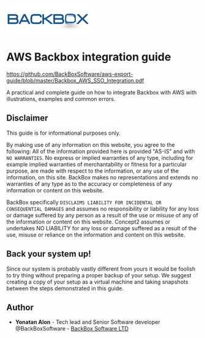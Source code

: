 ![N|Solid](logo.png)

# AWS Backbox integration guide
https://github.com/BackBoxSoftware/aws-export-guide/blob/master/Backbox_AWS_SSO_Integration.pdf

A practical and complete guide on how to integrate Backbox with AWS
with illustrations, examples and common errors.

## Disclaimer
This guide is for informational purposes only. 

By making use of any information on this website, you agree to the following: All of the information provided here is provided "AS-IS" and with `NO WARRANTIES`. No express or implied warranties of any type, including for example implied warranties of merchantability or fitness for a particular purpose, are made with respect to the information, or any use of the information, on this site. BackBox makes no representations and extends no warranties of any type as to the accuracy or completeness of any information or content on this website.

BackBox specifically `DISCLAIMS LIABILITY FOR INCIDENTAL OR CONSEQUENTIAL DAMAGES` and assumes no responsibility or liability for any loss or damage suffered by any person as a result of the use or misuse of any of the information or content on this website. Concept2 assumes or undertakes NO LIABILITY for any loss or damage suffered as a result of the use, misuse or reliance on the information and content on this website.

## Back your system up!
Since our system is probably vastly different from yours it would be foolish to try thing without preparing a proper backup of your setup.
We suggest creating a copy of your setup as a virtual machine and taking snapshots between the steps demonstrated in this guide.

## Author

* **Yonatan Alon** - Tech lead and Senior Software developer  @BackBoxSoftware - [BackBox Software LTD](https://www.backbox.com)
